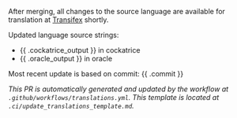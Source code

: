 After merging, all changes to the source language are available for translation at [Transifex](https://www.transifex.com/projects/p/cockatrice/) shortly.

Updated language source strings:
- {{ .cockatrice_output }} in cockatrice
- {{ .oracle_output }} in oracle

Most recent update is based on commit: {{ .commit }}

*This PR is automatically generated and updated by the workflow at `.github/workflows/translations.yml`. This template is located at `.ci/update_translations_template.md`.*
